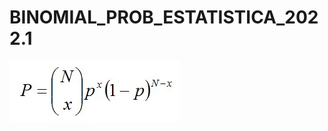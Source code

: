 # BINOMIAL_PROB_ESTATISTICA_2022.1

![Fórmula](https://github.com/alcantar0/BINOMIAL_PROB_ESTATISTICA_2022.1/blob/8f03a79c0db3de16c6a548d26c7be14873c5a544/binomial-distribution-2850803930.jpeg "Fórmula Distribuição Binomial")
